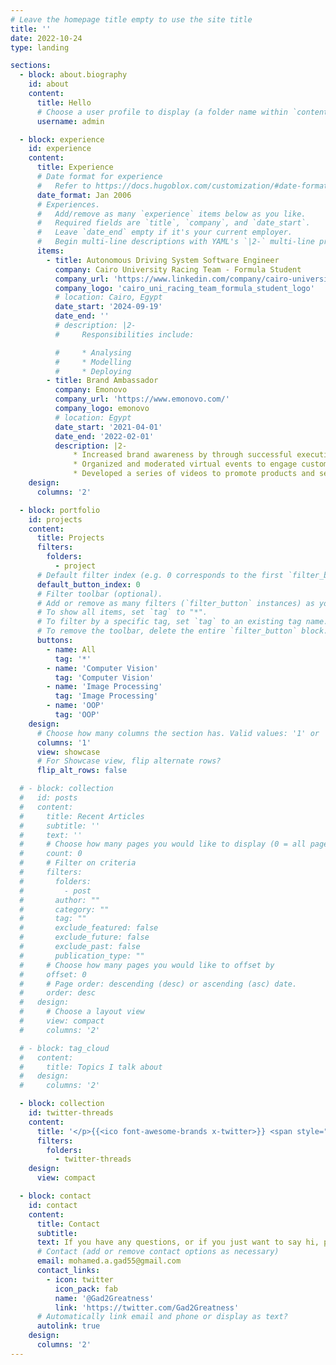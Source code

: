 ```yaml
---
# Leave the homepage title empty to use the site title
title: ''
date: 2022-10-24
type: landing

sections:
  - block: about.biography
    id: about
    content:
      title: Hello
      # Choose a user profile to display (a folder name within `content/authors/`)
      username: admin

  - block: experience
    id: experience
    content:
      title: Experience
      # Date format for experience
      #   Refer to https://docs.hugoblox.com/customization/#date-format
      date_format: Jan 2006
      # Experiences.
      #   Add/remove as many `experience` items below as you like.
      #   Required fields are `title`, `company`, and `date_start`.
      #   Leave `date_end` empty if it's your current employer.
      #   Begin multi-line descriptions with YAML's `|2-` multi-line prefix.
      items:
        - title: Autonomous Driving System Software Engineer
          company: Cairo University Racing Team - Formula Student
          company_url: 'https://www.linkedin.com/company/cairo-university-racing-team-formula-student/'
          company_logo: 'cairo_uni_racing_team_formula_student_logo'
          # location: Cairo, Egypt
          date_start: '2024-09-19'
          date_end: ''
          # description: |2-
          #     Responsibilities include:

          #     * Analysing
          #     * Modelling
          #     * Deploying
        - title: Brand Ambassador
          company: Emonovo
          company_url: 'https://www.emonovo.com/'
          company_logo: emonovo
          # location: Egypt
          date_start: '2021-04-01'
          date_end: '2022-02-01'
          description: |2-
              * Increased brand awareness by through successful execution of promotional campaigns and events at high schools.
              * Organized and moderated virtual events to engage customers and increase brand loyalty.
              * Developed a series of videos to promote products and services.
    design:
      columns: '2'

  - block: portfolio
    id: projects
    content:
      title: Projects
      filters:
        folders:
          - project
      # Default filter index (e.g. 0 corresponds to the first `filter_button` instance below).
      default_button_index: 0
      # Filter toolbar (optional).
      # Add or remove as many filters (`filter_button` instances) as you like.
      # To show all items, set `tag` to "*".
      # To filter by a specific tag, set `tag` to an existing tag name.
      # To remove the toolbar, delete the entire `filter_button` block.
      buttons:
        - name: All
          tag: '*'
        - name: 'Computer Vision'
          tag: 'Computer Vision'
        - name: 'Image Processing'
          tag: 'Image Processing'
        - name: 'OOP'
          tag: 'OOP'
    design:
      # Choose how many columns the section has. Valid values: '1' or '2'.
      columns: '1'
      view: showcase
      # For Showcase view, flip alternate rows?
      flip_alt_rows: false

  # - block: collection
  #   id: posts
  #   content:
  #     title: Recent Articles
  #     subtitle: ''
  #     text: ''
  #     # Choose how many pages you would like to display (0 = all pages)
  #     count: 0
  #     # Filter on criteria
  #     filters:
  #       folders:
  #         - post
  #       author: ""
  #       category: ""
  #       tag: ""
  #       exclude_featured: false
  #       exclude_future: false
  #       exclude_past: false
  #       publication_type: ""
  #     # Choose how many pages you would like to offset by
  #     offset: 0
  #     # Page order: descending (desc) or ascending (asc) date.
  #     order: desc
  #   design:
  #     # Choose a layout view
  #     view: compact
  #     columns: '2'

  # - block: tag_cloud
  #   content:
  #     title: Topics I talk about
  #   design:
  #     columns: '2'

  - block: collection
    id: twitter-threads
    content:
      title: '</p>{{<ico font-awesome-brands x-twitter>}} <span style="vertical-align: middle;">Threads</span>'
      filters:
        folders:
          - twitter-threads
    design:
      view: compact

  - block: contact
    id: contact
    content:
      title: Contact
      subtitle:
      text: If you have any questions, or if you just want to say hi, please feel free to reach out.
      # Contact (add or remove contact options as necessary)
      email: mohamed.a.gad55@gmail.com
      contact_links:
        - icon: twitter
          icon_pack: fab
          name: '@Gad2Greatness'
          link: 'https://twitter.com/Gad2Greatness'
      # Automatically link email and phone or display as text?
      autolink: true
    design:
      columns: '2'
---
```


